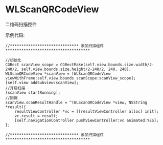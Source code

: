 # WLScanQRCodeView
二维码扫描控件

示例代码:

    //****************************** 添加扫描组件 *************************************
    
    //初始化
    CGRect scanView_scope = CGRectMake(self.view.bounds.size.width/2-240/2, self.view.bounds.size.height/2-240/2, 240, 240);
    WLScanQRCodeView *scanView = [WLScanQRCodeView viewWithFrame:self.view.bounds scanScope:scanView_scope];
    [self.view addSubview:scanView];
    //开启扫描
    [scanView startRunning];
    //回调
    scanView.scanResultHandle = ^(WLScanQRCodeView *view, NSString *result){
        resultViewController *vc = [[resultViewController alloc] init];
        vc.result = result;
        [self.navigationController pushViewController:vc animated:YES];
    };
    
    //****************************** 添加扫描组件 *************************************

